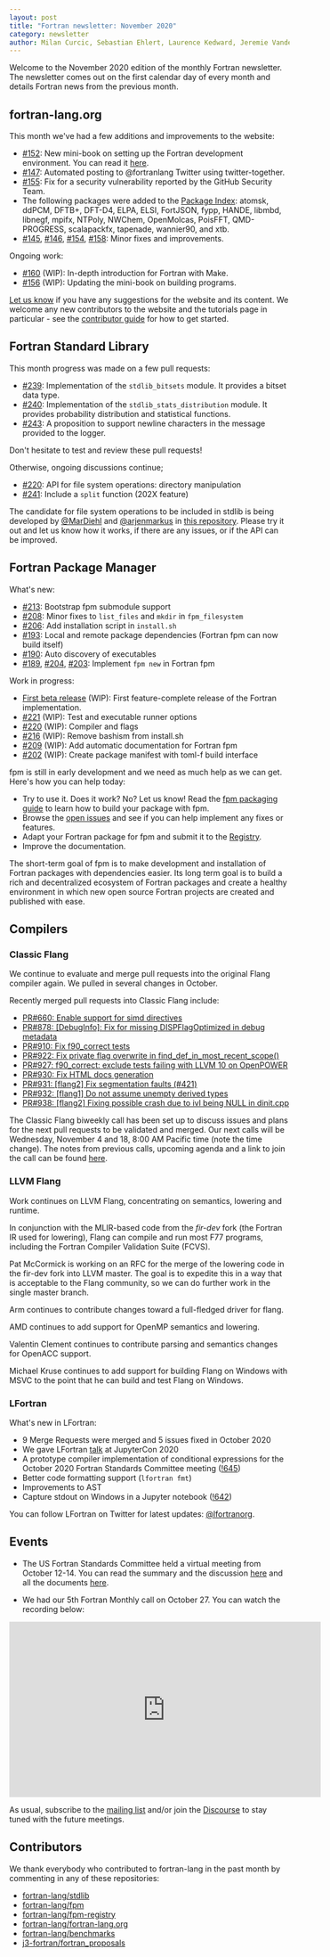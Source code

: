 ```yaml
---
layout: post
title: "Fortran newsletter: November 2020"
category: newsletter
author: Milan Curcic, Sebastian Ehlert, Laurence Kedward, Jeremie Vandenplas, Ivan Pribec, Ondřej Čertík, Gary Klimowicz, Brad Richardson
---
```


Welcome to the November 2020 edition of the monthly Fortran newsletter.
The newsletter comes out on the first calendar day of every month and details
Fortran news from the previous month.

<ul id="page-nav"></ul>

## fortran-lang.org

This month we've had a few additions and improvements to the website:

* [#152](https://github.com/fortran-lang/fortran-lang.org/pull/152):
New mini-book on setting up the Fortran development environment.
You can read it [here](https://fortran-lang.org/learn/os_setup).
* [#147](https://github.com/fortran-lang/fortran-lang.org/pull/147):
Automated posting to @fortranlang Twitter using twitter-together.
* [#155](https://github.com/fortran-lang/fortran-lang.org/pull/155):
Fix for a security vulnerability reported by the GitHub Security Team.
* The following packages were added to the
[Package Index](https://fortran-lang.org/packages):
atomsk, ddPCM, DFTB+, DFT-D4, ELPA, ELSI, FortJSON, fypp, HANDE, libmbd, libnegf,
mpifx, NTPoly, NWChem, OpenMolcas, PoisFFT, QMD-PROGRESS, scalapackfx,
tapenade, wannier90, and xtb.
* [#145](https://github.com/fortran-lang/fortran-lang.org/pull/145),
[#146](https://github.com/fortran-lang/fortran-lang.org/pull/146),
[#154](https://github.com/fortran-lang/fortran-lang.org/pull/154),
[#158](https://github.com/fortran-lang/fortran-lang.org/pull/158):
Minor fixes and improvements.

Ongoing work:

* [#160](https://github.com/fortran-lang/fortran-lang.org/pull/160) (WIP):
In-depth introduction for Fortran with Make.
* [#156](https://github.com/fortran-lang/fortran-lang.org/pull/156) (WIP):
Updating the mini-book on building programs.

[Let us know](https://github.com/fortran-lang/fortran-lang.org/issues) if you have any suggestions for the website and its content.
We welcome any new contributors to the website and the tutorials page in particular - see the [contributor guide](https://github.com/fortran-lang/fortran-lang.org/blob/master/CONTRIBUTING.md) for how to get started.

## Fortran Standard Library

This month progress was made on a few pull requests:

* [#239](https://github.com/fortran-lang/stdlib/pull/239): Implementation of the `stdlib_bitsets` module. It provides a bitset data type.
* [#240](https://github.com/fortran-lang/stdlib/pull/240): Implementation of the `stdlib_stats_distribution` module. It provides probability distribution and statistical functions.
* [#243](https://github.com/fortran-lang/stdlib/pull/243): A proposition to support newline characters in the message provided to the logger.

Don't hesitate to test and review these pull requests!

Otherwise, ongoing discussions continue;
 * [#220](https://github.com/fortran-lang/stdlib/pull/220): API for file system operations: directory manipulation
 * [#241](https://github.com/fortran-lang/stdlib/pull/241): Include a `split` function (202X feature)


The candidate for file system operations to be included in stdlib is being developed by
[@MarDiehl](https://github.com/MarDiehl) and [@arjenmarkus](https://github.com/arjenmarkus)
in [this repository](https://github.com/MarDiehl/stdlib_os).
Please try it out and let us know how it works, if there are any issues, or if the API can be improved.

## Fortran Package Manager

What's new:

* [#213](https://github.com/fortran-lang/fpm/issues/213): Bootstrap fpm submodule support
* [#208](https://github.com/fortran-lang/fpm/issues/208): Minor fixes to `list_files` and `mkdir` in `fpm_filesystem`
* [#206](https://github.com/fortran-lang/fpm/issues/206): Add installation script in `install.sh`
* [#193](https://github.com/fortran-lang/fpm/issues/193): Local and remote package dependencies (Fortran fpm can now build itself)
* [#190](https://github.com/fortran-lang/fpm/issues/190): Auto discovery of executables
* [#189](https://github.com/fortran-lang/fpm/issues/189),
[#204](https://github.com/fortran-lang/fpm/issues/204),
[#203](https://github.com/fortran-lang/fpm/issues/203): Implement `fpm new` in Fortran fpm

Work in progress:

* [First beta release](https://github.com/fortran-lang/fpm/milestone/1) (WIP): First feature-complete release of the Fortran implementation.
* [#221](https://github.com/fortran-lang/fpm/issues/221) (WIP): Test and executable runner options
* [#220](https://github.com/fortran-lang/fpm/issues/220) (WIP): Compiler and flags
* [#216](https://github.com/fortran-lang/fpm/issues/216) (WIP): Remove bashism from install.sh
* [#209](https://github.com/fortran-lang/fpm/issues/209) (WIP): Add automatic documentation for Fortran fpm
* [#202](https://github.com/fortran-lang/fpm/issues/202) (WIP): Create package manifest with toml-f build interface

fpm is still in early development and we need as much help as we can get.
Here's how you can help today:

* Try to use it. Does it work? No? Let us know! Read the [fpm packaging guide](https://github.com/fortran-lang/fpm/blob/master/PACKAGING.md) to learn how to build your package with fpm.
* Browse the [open issues](https://github.com/fortran-lang/fpm/issues) and see if you can help implement any fixes or features.
* Adapt your Fortran package for fpm and submit it to the [Registry](https://github.com/fortran-lang/fpm-registry).
* Improve the documentation.

The short-term goal of fpm is to make development and installation of Fortran packages with dependencies easier.
Its long term goal is to build a rich and decentralized ecosystem of Fortran packages and create a healthy
environment in which new open source Fortran projects are created and published with ease.

## Compilers

### Classic Flang

We continue to evaluate and merge pull requests into the original Flang
compiler again. We pulled in several changes in October.

Recently merged pull requests into Classic Flang include:
* [PR#660: Enable support for simd directives](https://github.com/flang-compiler/flang/pull/660)
* [PR#878: [DebugInfo]: Fix for missing DISPFlagOptimized in debug metadata](https://github.com/flang-compiler/flang/pull/878)
* [PR#910: Fix f90_correct tests](https://github.com/flang-compiler/flang/pull/910)
* [PR#922: Fix private flag overwrite in find_def_in_most_recent_scope()](https://github.com/flang-compiler/flang/pull/922)
* [PR#927: f90_correct: exclude tests failing with LLVM 10 on OpenPOWER](https://github.com/flang-compiler/flang/pull/927)
* [PR#930: Fix HTML docs generation](https://github.com/flang-compiler/flang/pull/930)
* [PR#931: [flang2] Fix segmentation faults (#421)](https://github.com/flang-compiler/flang/pull/931)
* [PR#932: [flang1] Do not assume unempty derived types](https://github.com/flang-compiler/flang/pull/932)
* [PR#938: [flang2] Fixing possible crash due to ivl being NULL in dinit.cpp](https://github.com/flang-compiler/flang/pull/938)

The Classic Flang biweekly call has been set up to discuss issues and plans
for the next pull requests to be validated and merged. Our next calls will be
Wednesday, November 4 and 18, 8:00 AM Pacific time (note the time change).
The notes from previous calls, upcoming agenda and a link to join the call can be found
[here](https://docs.google.com/document/d/1-OuiKx4d7O6eLEJDBDKSRnSiUO2rgRR-c2Ga4AkrzOI).

### LLVM Flang

Work continues on LLVM Flang, concentrating on semantics, lowering and runtime.

In conjunction with the MLIR-based code from the _fir-dev_ fork (the Fortran
IR used for lowering), Flang can compile and run most F77 programs,
including the Fortran Compiler Validation Suite (FCVS).

Pat McCormick is working on an RFC for the merge of the lowering code
in the fir-dev fork into LLVM master.
The goal is to expedite this in a way that is acceptable to the Flang community,
so we can do further work in the single master branch.

Arm continues to contribute changes toward a full-fledged driver for flang.

AMD continues to add support for OpenMP semantics and lowering.

Valentin Clement continues to contribute parsing and semantics changes for
OpenACC support.

Michael Kruse continues to add support for building Flang on Windows with MSVC
to the point that he can build and test Flang on Windows.

### LFortran

What's new in LFortran:

* 9 Merge Requests were merged and 5 issues fixed in October 2020
* We gave LFortran
  [talk](https://cfp.jupytercon.com/2020/schedule/presentation/169/lfortran-interactive-llvm-based-fortran-compiler-for-modern-architectures/)
  at JupyterCon 2020
* A prototype compiler implementation of conditional expressions for the
  October 2020 Fortran Standards Committee meeting
  ([!645](https://gitlab.com/lfortran/lfortran/-/merge_requests/645))
* Better code formatting support (`lfortran fmt`)
* Improvements to AST
* Capture stdout on Windows in a Jupyter notebook
  ([!642](https://gitlab.com/lfortran/lfortran/-/merge_requests/642))

You can follow LFortran on Twitter for latest updates: [@lfortranorg](https://twitter.com/lfortranorg).

## Events

* The US Fortran Standards Committee held a virtual meeting from October 12-14.
You can read the summary and the discussion [here](https://github.com/j3-fortran/fortran_proposals/issues/185) and all the documents [here](https://j3-fortran.org/doc/meeting/222).

* We had our 5th Fortran Monthly call on October 27.
You can watch the recording below:

<iframe width="560" height="315" src="https://www.youtube-nocookie.com/embed/om869cZHeRU" frameborder="0" allow="accelerometer; autoplay; encrypted-media; gyroscope; picture-in-picture" allowfullscreen></iframe>

As usual, subscribe to the [mailing list](https://groups.io/g/fortran-lang) and/or
join the [Discourse](https://fortran-lang.discourse.group) to stay tuned with the future meetings.

## Contributors

We thank everybody who contributed to fortran-lang in the past month by
commenting in any of these repositories:

* [fortran-lang/stdlib](https://github.com/fortran-lang/stdlib)
* [fortran-lang/fpm](https://github.com/fortran-lang/fpm)
* [fortran-lang/fpm-registry](https://github.com/fortran-lang/fpm-registry)
* [fortran-lang/fortran-lang.org](https://github.com/fortran-lang/fortran-lang.org)
* [fortran-lang/benchmarks](https://github.com/fortran-lang/benchmarks)
* [j3-fortran/fortran_proposals](https://github.com/j3-fortran/fortran_proposals)

<div id="gh-contributors" data-startdate="October 01 2020" data-enddate="October 31 2020" height="500px"></div>
